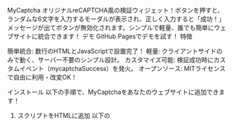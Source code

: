 MyCaptcha
オリジナルreCAPTCHA風の検証ウィジェット！ボタンを押すと、ランダムな6文字を入力するモーダルが表示され、正しく入力すると「成功！」メッセージが出てボタンが無効化されます。シンプルで軽量、誰でも簡単にウェブサイトに統合できます！
デモ
GitHub Pagesでデモを試す！
特徴

簡単統合: 数行のHTMLとJavaScriptで設置完了！
軽量: クライアントサイドのみで動く、サーバー不要のシンプル設計。
カスタマイズ可能: 検証成功時にカスタムイベント（mycaptchaSuccess）を発火。
オープンソース: MITライセンスで自由に利用・改変OK！

インストール
以下の手順で、MyCaptchaをあなたのウェブサイトに追加できます！
1. スクリプトをHTMLに追加
以下の<script>タグを<head>または<body>に貼り付けます。CDN（jsDelivr）経由で提供しています。
```<script src="https://cdn.jsdelivr.net/gh/Nawadan1215/original-bot-check-v1@latest/client/mycaptcha.js"></script>```

注: Tailwind CSSを使用しているので、デザインを維持したい場合は以下も追加（オプション）。
```<script src="https://cdn.tailwindcss.com"></script>```

2. HTMLにMyCaptchaを埋め込む
```
<div id="mycaptcha"></div>を追加し、MyCaptcha.renderを呼び出します。
<div id="mycaptcha"></div>
<script>
  MyCaptcha.render('mycaptcha');
</script>
```
使い方

設置: 上記のコードをHTMLにコピペ。
動作:
ユーザーが「私はロボットではありません」ボタンをクリック。
モーダルが表示され、ランダムな6文字（英数字）を入力。
「検証」ボタン（またはEnterキー）でチェック。
正しい場合: 「成功！」メッセージが表示され、ボタンが無効化。mycaptchaSuccessイベントが発火。
間違った場合: エラーメッセージが表示され、再試行可能。


カスタム処理: 成功時にmycaptchaSuccessイベントをキャッチして、次のアクションを設定。

コード例（フル）
以下の完全な例をコピペすれば、すぐに動きます！
```
<!DOCTYPE html>
<html lang="ja">
<head>
  <meta charset="UTF-8">
  <meta name="viewport" content="width=device-width, initial-scale=1.0">
  <title>MyCaptcha デモ</title>
  <script src="https://cdn.tailwindcss.com"></script>
  <script src="https://cdn.jsdelivr.net/gh/Nawadan1215/original-bot-check-v1@latest/client/mycaptcha.js"></script>
</head>
<body class="bg-gray-100 flex items-center justify-center min-h-screen">
  <div class="text-center">
    <h1 class="府-3xl font-bold mb-4">MyCaptcha デモ</h1>
    <div id="mycaptcha"></div>
  </div>
  <script>
    MyCaptcha.render('mycaptcha');
    document.getElementById('mycaptcha').addEventListener('mycaptchaSuccess', () => {
      console.log('検証成功！ここで次の処理を追加！');
      // 例: フォーム送信やページ遷移
    });
  </script>
</body>
</html>
```
カスタマイズ

ID変更: `<div id="mycaptcha">`を任意のIDに変更（例: `MyCaptcha.render('custom-id')`）。
スタイル: Tailwind CSSでカスタマイズ、または独自CSSを適用。
イベント処理: mycaptchaSuccessでカスタムロジックを実装。例:`document.getElementById('mycaptcha').addEventListener('mycaptchaSuccess', () => {
  alert('検証成功しました！');
});
`


バグ修正履歴

2025-06-14: ボタン押下でモーダルが消えるバグを修正。イベント競合を解消。

将来の予定

サーバーサイド検証: トークンをサーバーで検証するAPIを追加予定（セキュリティ強化）。
多言語対応: 英語や他の言語でモーダルテキストをカスタマイズ。
画像認証: 文字入力に加えて、画像選択式の認証を追加予定。

開発者向け

リポジトリ: github.com/Nawadan1215/original-bot-check-v1
バグ報告: Issuesでフィードバックをお待ちしてます！
コントリビュート: プルリクエスト大歓迎！

ライセンス
MITライセンスのもと、自由に利用・改変・配布可能です。商用利用もOK！
クレジット
made by @Nawadan1215
